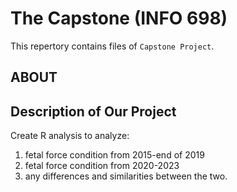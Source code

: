 # The Capstone (INFO 698)
This repertory contains files of `Capstone Project`.

## ABOUT
## Description of Our Project
 Create  R analysis to analyze:

  1.  fetal force condition from 2015-end of 2019
  2.  fetal force condition from 2020-2023
  3.  any differences and similarities between the two.
